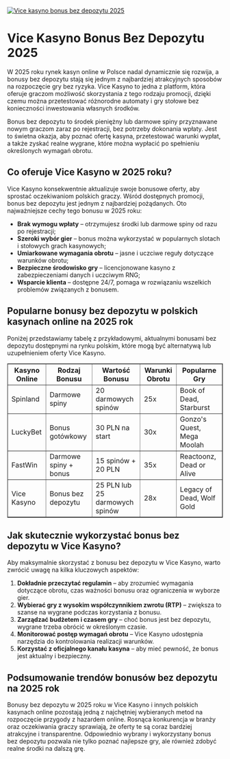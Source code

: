 [![Vice kasyno bonus bez depozytu 2025](https://123-caf.pages.dev/gitsignup.png)](https://vrmoo.ru/Bt82HjjY)

<h1>Vice Kasyno Bonus Bez Depozytu 2025</h1> <p>W 2025 roku rynek kasyn online w Polsce nadal dynamicznie się rozwija, a bonusy bez depozytu stają się jednym z najbardziej atrakcyjnych sposobów na rozpoczęcie gry bez ryzyka. Vice Kasyno to jedna z platform, która oferuje graczom możliwość skorzystania z tego rodzaju promocji, dzięki czemu można przetestować różnorodne automaty i gry stołowe bez konieczności inwestowania własnych środków.</p>  <p>Bonus bez depozytu to środek pieniężny lub darmowe spiny przyznawane nowym graczom zaraz po rejestracji, bez potrzeby dokonania wpłaty. Jest to świetna okazja, aby poznać ofertę kasyna, przetestować warunki wypłat, a także zyskać realne wygrane, które można wypłacić po spełnieniu określonych wymagań obrotu.</p>  <h2>Co oferuje Vice Kasyno w 2025 roku?</h2> <p>Vice Kasyno konsekwentnie aktualizuje swoje bonusowe oferty, aby sprostać oczekiwaniom polskich graczy. Wśród dostępnych promocji, bonus bez depozytu jest jednym z najbardziej pożądanych. Oto najważniejsze cechy tego bonusu w 2025 roku:</p> <ul>   <li><strong>Brak wymogu wpłaty</strong> – otrzymujesz środki lub darmowe spiny od razu po rejestracji;</li>   <li><strong>Szeroki wybór gier</strong> – bonus można wykorzystać w popularnych slotach i stołowych grach kasynowych;</li>   <li><strong>Umiarkowane wymagania obrotu</strong> – jasne i uczciwe reguły dotyczące warunków obrotu;</li>   <li><strong>Bezpieczne środowisko gry</strong> – licencjonowane kasyno z zabezpieczeniami danych i uczciwym RNG;</li>   <li><strong>Wsparcie klienta</strong> – dostępne 24/7, pomaga w rozwiązaniu wszelkich problemów związanych z bonusem.</li> </ul>  <h2>Popularne bonusy bez depozytu w polskich kasynach online na 2025 rok</h2> <p>Poniżej przedstawiamy tabelę z przykładowymi, aktualnymi bonusami bez depozytu dostępnymi na rynku polskim, które mogą być alternatywą lub uzupełnieniem oferty Vice Kasyno.</p>  <table border="1" cellpadding="8" cellspacing="0" style="border-collapse: collapse; width: 100%;">   <thead>     <tr>       <th>Kasyno Online</th>       <th>Rodzaj Bonusu</th>       <th>Wartość Bonusu</th>       <th>Warunki Obrotu</th>       <th>Popularne Gry</th>     </tr>   </thead>   <tbody>     <tr>       <td>Spinland</td>       <td>Darmowe spiny</td>       <td>20 darmowych spinów</td>       <td>25x</td>       <td>Book of Dead, Starburst</td>     </tr>     <tr>       <td>LuckyBet</td>       <td>Bonus gotówkowy</td>       <td>30 PLN na start</td>       <td>30x</td>       <td>Gonzo's Quest, Mega Moolah</td>     </tr>     <tr>       <td>FastWin</td>       <td>Darmowe spiny + bonus</td>       <td>15 spinów + 20 PLN</td>       <td>35x</td>       <td>Reactoonz, Dead or Alive</td>     </tr>     <tr>       <td>Vice Kasyno</td>       <td>Bonus bez depozytu</td>       <td>25 PLN lub 25 darmowych spinów</td>       <td>28x</td>       <td>Legacy of Dead, Wolf Gold</td>     </tr>   </tbody> </table>  <h2>Jak skutecznie wykorzystać bonus bez depozytu w Vice Kasyno?</h2> <p>Aby maksymalnie skorzystać z bonusu bez depozytu w Vice Kasyno, warto zwrócić uwagę na kilka kluczowych aspektów:</p> <ol>   <li><strong>Dokładnie przeczytać regulamin</strong> – aby zrozumieć wymagania dotyczące obrotu, czas ważności bonusu oraz ograniczenia w wyborze gier.</li>   <li><strong>Wybierać gry z wysokim współczynnikiem zwrotu (RTP)</strong> – zwiększa to szanse na wygrane podczas korzystania z bonusu.</li>   <li><strong>Zarządzać budżetem i czasem gry</strong> – choć bonus jest bez depozytu, wygrane trzeba obrócić w określonym czasie.</li>   <li><strong>Monitorować postęp wymagań obrotu</strong> – Vice Kasyno udostępnia narzędzia do kontrolowania realizacji warunków.</li>   <li><strong>Korzystać z oficjalnego kanału kasyna</strong> – aby mieć pewność, że bonus jest aktualny i bezpieczny.</li> </ol>  <h2>Podsumowanie trendów bonusów bez depozytu na 2025 rok</h2> <p>Bonusy bez depozytu w 2025 roku w Vice Kasyno i innych polskich kasynach online pozostają jedną z najchętniej wybieranych metod na rozpoczęcie przygody z hazardem online. Rosnąca konkurencja w branży oraz oczekiwania graczy sprawiają, że oferty te są coraz bardziej atrakcyjne i transparentne. Odpowiednio wybrany i wykorzystany bonus bez depozytu pozwala nie tylko poznać najlepsze gry, ale również zdobyć realne środki na dalszą grę.</p>
